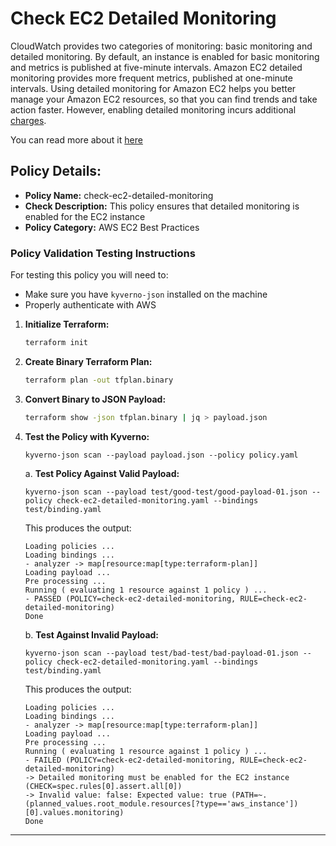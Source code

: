 # Check EC2 Detailed Monitoring

CloudWatch provides two categories of monitoring: basic monitoring and detailed monitoring.
By default, an instance is enabled for basic monitoring and metrics is published at five-minute intervals. Amazon EC2 detailed monitoring provides more frequent metrics, published at one-minute intervals. Using detailed monitoring for Amazon EC2 helps you better manage your Amazon EC2 resources, so that you can find trends and take action faster. However, enabling detailed monitoring incurs additional [charges](https://aws.amazon.com/cloudwatch/pricing/).

You can read more about it [here](https://docs.aws.amazon.com/AWSEC2/latest/UserGuide/using-cloudwatch-new.html)

## Policy Details:

- **Policy Name:** check-ec2-detailed-monitoring
- **Check Description:** This policy ensures that detailed monitoring is enabled for the EC2 instance
- **Policy Category:** AWS EC2 Best Practices

### Policy Validation Testing Instructions

For testing this policy you will need to:
- Make sure you have `kyverno-json` installed on the machine 
- Properly authenticate with AWS

1. **Initialize Terraform:**
    ```bash
    terraform init
    ```

2. **Create Binary Terraform Plan:**
    ```bash
    terraform plan -out tfplan.binary
    ```

3. **Convert Binary to JSON Payload:**
    ```bash
    terraform show -json tfplan.binary | jq > payload.json
    ```

4. **Test the Policy with Kyverno:**
    ```
    kyverno-json scan --payload payload.json --policy policy.yaml
    ```

    a. **Test Policy Against Valid Payload:**
    ```
    kyverno-json scan --payload test/good-test/good-payload-01.json --policy check-ec2-detailed-monitoring.yaml --bindings test/binding.yaml 
    ```

    This produces the output:
    ```
    Loading policies ...
    Loading bindings ...
    - analyzer -> map[resource:map[type:terraform-plan]]
    Loading payload ...
    Pre processing ...
    Running ( evaluating 1 resource against 1 policy ) ...
    - PASSED (POLICY=check-ec2-detailed-monitoring, RULE=check-ec2-detailed-monitoring)
    Done
    ```

    b. **Test Against Invalid Payload:**
    ```
    kyverno-json scan --payload test/bad-test/bad-payload-01.json --policy check-ec2-detailed-monitoring.yaml --bindings test/binding.yaml 
    ```

    This produces the output:
    ```
    Loading policies ...
    Loading bindings ...
    - analyzer -> map[resource:map[type:terraform-plan]]
    Loading payload ...
    Pre processing ...
    Running ( evaluating 1 resource against 1 policy ) ...
    - FAILED (POLICY=check-ec2-detailed-monitoring, RULE=check-ec2-detailed-monitoring)
    -> Detailed monitoring must be enabled for the EC2 instance (CHECK=spec.rules[0].assert.all[0])
    -> Invalid value: false: Expected value: true (PATH=~.(planned_values.root_module.resources[?type=='aws_instance'])[0].values.monitoring)
    Done
    ```

---